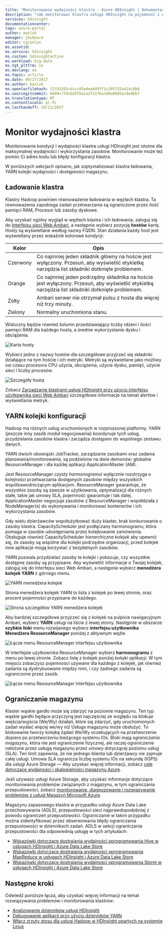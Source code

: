 ```yaml
---
title: "Monitorowanie wydajności klastra - Azure HDInsight | Dokumentacja firmy Microsoft"
description: "Jak monitorować klastra usługi HDInsight na pojemność i wydajność."
services: hdinsight
documentationcenter: 
tags: azure-portal
author: maxluk
manager: jhubbard
editor: cgronlun
ms.assetid: 
ms.service: hdinsight
ms.custom: hdinsightactive
ms.workload: big-data
ms.tgt_pltfrm: na
ms.devlang: na
ms.topic: article
ms.date: 09/27/2017
ms.author: maxluk
ms.openlocfilehash: f2333202cdccc82edea649ff1c295752a414c8b8
ms.sourcegitcommit: 6699c77dcbd5f8a1a2f21fba3d0a0005ac9ed6b7
ms.translationtype: MT
ms.contentlocale: pl-PL
ms.lasthandoff: 10/11/2017
---
```

# <a name="monitor-cluster-performance"></a>Monitor wydajności klastra

Monitorowanie kondycji i wydajności klastra usługi HDInsight jest istotne dla maksymalnej wydajności i wykorzystania zasobów. Monitorowanie może też pomóc Ci adres kodu lub błędy konfiguracji klastra.

W poniższych sekcjach opisano, jak zoptymalizować klastra ładowania, YARN kolejki wydajności i dostępności magazynu.

## <a name="cluster-loading"></a>Ładowanie klastra

Klastry Hadoop powinien równoważenie ładowania w węzłach klastra. Ta równoważenia zapobiega zadań przetwarzania są ograniczone przez ilość pamięci RAM, Procesor lub zasoby dyskowe.

Aby uzyskać ogólny wygląd w węzłach klastra i ich ładowania, zaloguj się do [Interfejsu sieci Web Ambari](hdinsight-hadoop-manage-ambari.md), a następnie wybierz pozycję **hostów** kartę. Hosty są wyświetlane według nazwy FQDN. Stan działania każdy host jest wyświetlany przez wskaźnik kolorowe kondycji:

| Kolor | Opis |
| --- | --- |
| Czerwony | Co najmniej jeden składnik główny na hoście jest wyłączony. Przesuń, aby wyświetlić etykietkę narzędzia list składniki dotknięte problemem. |
| Orange | Co najmniej jeden podrzędny składnika na hoście jest wyłączony. Przesuń, aby wyświetlić etykietkę narzędzia list składniki dotknięte problemem. |
| Żółty | Ambari serwer nie otrzymał pulsu z hosta dla więcej niż trzy minuty. |
| Zielony | Normalny uruchomiona stanu. |

Widoczny będzie również kolumn przedstawiający liczby rdzeni i ilości pamięci RAM dla każdego hosta, a średnie wykorzystanie dysku i obciążenia.

![Karta hosty](./media/hdinsight-key-scenarios-to-monitor/hosts-tab.png)

Wybierz jedno z nazwy hostów dla szczegółowe przyjrzeć się składniki działające na tym hoście i ich metryki. Metryki są wyświetlane jako możliwy osi czasu procesora CPU użycia, obciążenia, użycie dysku, pamięć, użycie sieci i liczby procesów.

![Szczegóły hosta](./media/hdinsight-key-scenarios-to-monitor/host-details.png)

Zobacz [Zarządzanie klastrami usługi HDInsight przy użyciu interfejsu użytkownika sieci Web Ambari](hdinsight-hadoop-manage-ambari.md) szczegółowe informacje na temat alertów i wyświetlania metryk.

## <a name="yarn-queue-configuration"></a>YARN kolejki konfiguracji

Hadoop ma różnych usług uruchomionych w rozproszonej platformy. YARN (jeszcze inny zasób moduł negocjowania) koordynuje tych usług, przydzielania zasobów klastra i zarządza dostępem do wspólnego zestawu danych.

YARN dwóch obowiązki JobTracker, zarządzanie zasobami oraz zadania planowania/monitorowania, są podzielone na dwie demonów: globalne ResourceManager i dla każdej aplikacji ApplicationMaster (AM).

Jest ResourceManager *czysty harmonogramu*i wyłącznie rozstrzyga o kolejności przetwarzania dostępnych zasobów między wszystkich współzawodniczącym aplikacjom. ResourceManager gwarantuje, że wszystkie zasoby są zawsze w użytkowania, optymalizacji dla różnych stałe, takie jak umowy SLA, pojemność gwarantuje i tak dalej. ApplicationMaster negocjuje zasobów z ResourceManager i współdziała z NodeManager(s) do wykonywania i monitorować kontenerów i ich wykorzystania zasobów.

Gdy wielu dzierżawców współużytkować duży klaster, brak konkurowanie o zasoby klastra. CapacityScheduler jest podłączany harmonogramu, która pomaga w zasobie udostępniania przez kolejkowanie zamówienia. Obsługuje również CapacityScheduler *hierarchiczna kolejek* aby upewnić się, że zasoby są wspólne dla kolejki podrzędne organizacji, przed kolejek inne aplikacje mogą korzystać z bezpłatnych zasobów.

YARN pozwala przydzielać zasoby te kolejki i pokazuje, czy wszystkie dostępne zasoby są przypisane. Aby wyświetlić informacje o Twojej kolejek, zaloguj się do Interfejsu sieci Web Ambari, a następnie wybierz **menedżera kolejek YARN** z górnego menu.

![YARN menedżera kolejek](./media/hdinsight-key-scenarios-to-monitor/yarn-queue-manager.png)

Strona menedżera kolejek YARN to lista z kolejek po lewej stronie, oraz procent pojemności przypisane do każdego.

![Strona szczegółów YARN menedżera kolejek](./media/hdinsight-key-scenarios-to-monitor/yarn-queue-manager-details.png)

Aby bardziej szczegółowe przyjrzeć się z kolejek na pulpicie nawigacyjnym Ambari, wybierz **YARN** usługi na liście z lewej strony. Następnie w obszarze **szybkie linki** menu rozwijanego wybierz **interfejsu użytkownika Menedżera ResourceManager** poniżej z aktywnym węźle.

![Łącze menu ResourceManager interfejsu użytkownika](./media/hdinsight-key-scenarios-to-monitor/resource-manager-ui-menu.png)

W interfejsie użytkownika ResourceManager wybierz **harmonogramu** z menu po lewej stronie. Zobacz listę z kolejek poniżej *kolejki aplikacji*. W tym miejscu zobaczysz pojemności używane dla każdego z kolejek, jak również zadania są dystrybuowane między nimi, i czy żadnego zadania są ograniczone przez zasób.

![Łącze menu ResourceManager interfejsu użytkownika](./media/hdinsight-key-scenarios-to-monitor/resource-manager-ui.png)

## <a name="storage-throttling"></a>Ograniczanie magazynu

Klaster wąskie gardło może się zdarzyć na poziomie magazynu. Ten typ wąskie gardło będące przyczyną jest najczęściej ze względu na *blokuje* wejścia/wyjścia (We/Wy) działań, które się zdarzyć, gdy uruchomionych zadań wysłać więcej we/wy niż Usługa magazynu może obsłużyć. To blokowanie tworzy kolejkę żądań We/Wy oczekujących na przetworzenie dopiero po przetworzeniu bieżącego systemu IOs. Bloki mają *ograniczania magazynu*, która nie jest ograniczenie fizycznej, ale raczej ograniczenie nałożone przez usługę magazynu przez umowy dotyczącej poziomu usług (SLA). Ten limit zapewnia, że nie jednego klienta lub dzierżawcy nie zajmuje całej usługi. Umowa SLA ogranicza liczbę systemu IOs na sekundę (IOPS) dla usługi Azure Storage — Aby uzyskać więcej informacji, zobacz [cele dotyczące wydajności i skalowalności magazynu Azure](https://docs.microsoft.com/azure/storage/storage-scalability-targets).

Jeśli używasz usługi Azure Storage, aby uzyskać informacje dotyczące monitorowania problemów związanych z magazynu, w tym ograniczania przepustowości, zobacz [monitorowanie, diagnozowanie i rozwiązywanie problemów z usługi Magazyn Microsoft Azure](https://docs.microsoft.com/azure/storage/storage-monitoring-diagnosing-troubleshooting).

Magazynu zapasowego klastra w przypadku usługi Azure Data Lake przechowywania (ADLS), przepustowości sieci najprawdopodobniej z powodu ograniczeń przepustowości. Ograniczanie w takim przypadku można zidentyfikować przez obserwowania błędy ograniczania przepustowości w dziennikach zadań. ADLS w sekcji ograniczania przepustowości dla odpowiednią usługę w tych artykułach:

* [Wskazówki dotyczące dostrajania wydajności oprogramowania Hive w usługach HDInsight i Azure Data Lake Store](../data-lake-store/data-lake-store-performance-tuning-hive.md)
* [Wskazówki dotyczące dostrajania wydajności oprogramowania MapReduce w usługach HDInsight i Azure Data Lake Store](../data-lake-store/data-lake-store-performance-tuning-mapreduce.md)
* [Wskazówki dotyczące dostrajania wydajności oprogramowania Storm w usługach HDInsight i Azure Data Lake Store](../data-lake-store/data-lake-store-performance-tuning-storm.md)

## <a name="next-steps"></a>Następne kroki

Odwiedź poniższe łącza, aby uzyskać więcej informacji na temat rozwiązywania problemów i monitorowania klastrów:

* [Analizowanie dzienników usługi HDInsight](hdinsight-debug-jobs.md)
* [Debugowanie aplikacji przy użyciu dzienników YARN](hdinsight-hadoop-access-yarn-app-logs-linux.md)
* [Włącz zrzuty stosu dla usługi Hadoop w HDInsight opartych na systemie Linux](hdinsight-hadoop-collect-debug-heap-dump-linux.md)
